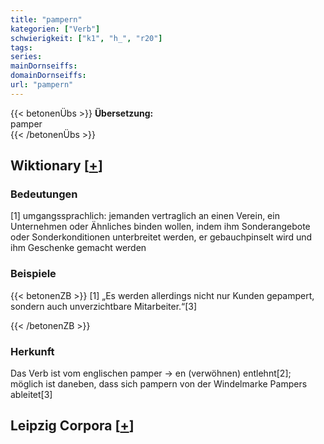 ```yaml
---
title: "pampern"
kategorien: ["Verb"]
schwierigkeit: ["k1", "h_", "r20"]
tags:
series:
mainDornseiffs:
domainDornseiffs:
url: "pampern"
---
```


{{< betonenÜbs >}}
**Übersetzung:**  
pamper  
{{< /betonenÜbs >}}

## Wiktionary [[+](https://de.wiktionary.org/wiki/pampern)]

### Bedeutungen
[1] umgangssprachlich: jemanden  vertraglich an einen Verein, ein Unternehmen oder Ähnliches binden wollen, indem ihm Sonderangebote oder Sonderkonditionen unterbreitet werden, er gebauchpinselt wird und ihm Geschenke gemacht werden  

### Beispiele
{{< betonenZB >}}
[1] „Es werden allerdings nicht nur Kunden gepampert, sondern auch unverzichtbare Mitarbeiter.“[3]  

{{< /betonenZB >}}
### Herkunft
Das Verb ist vom englischen pamper → en (verwöhnen) entlehnt[2]; möglich ist daneben, dass sich pampern von der Windelmarke Pampers ableitet[3]  


## Leipzig Corpora [[+](https://corpora.uni-leipzig.de/en/res?word=pampern&corpusId=deu_newscrawl-public_2018)]

